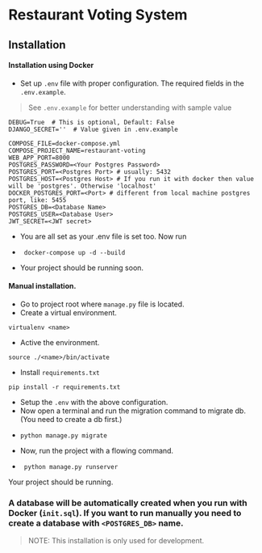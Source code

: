 # Restaurant Voting System

## Installation

#### Installation using Docker

- Set up `.env` file with proper configuration. The required fields in the `.env.example`.

> See `.env.example` for better understanding with sample value

```dotenv
DEBUG=True  # This is optional, Default: False
DJANGO_SECRET=''  # Value given in .env.example

COMPOSE_FILE=docker-compose.yml
COMPOSE_PROJECT_NAME=restaurant-voting
WEB_APP_PORT=8000
POSTGRES_PASSWORD=<Your Postgres Password>
POSTGRES_PORT=<Postgres Port> # usually: 5432
POSTGRES_HOST=<Postgres Host> # If you run it with docker then value will be 'postgres'. Otherwise 'localhost'
DOCKER_POSTGRES_PORT=<Port> # different from local machine postgres port, like: 5455
POSTGRES_DB=<Database Name>
POSTGRES_USER=<Database User>
JWT_SECRET=<JWT secret>
```

- You are all set as your .env file is set too. Now run
- ```shell
   docker-compose up -d --build
  ```
- Your project should be running soon.

#### Manual installation.

- Go to project root where `manage.py` file is located.
- Create a virtual environment.

```shell
virtualenv <name>
```

- Active the environment.

```shell
source ./<name>/bin/activate
```

- Install `requirements.txt`

```shell
pip install -r requirements.txt
```

- Setup the `.env` with the above configuration.
- Now open a terminal and run the migration command to migrate db. (You need to create a db first.)
- ```shell
  python manage.py migrate
  ```
- Now, run the project with a flowing command.
- ```shell
   python manage.py runserver
  ```

Your project should be running.

### A database will be automatically created when you run with Docker (`init.sql`). If you want to run manually you need to create a database with `<POSTGRES_DB>` name.

> NOTE: This installation is only used for development.
